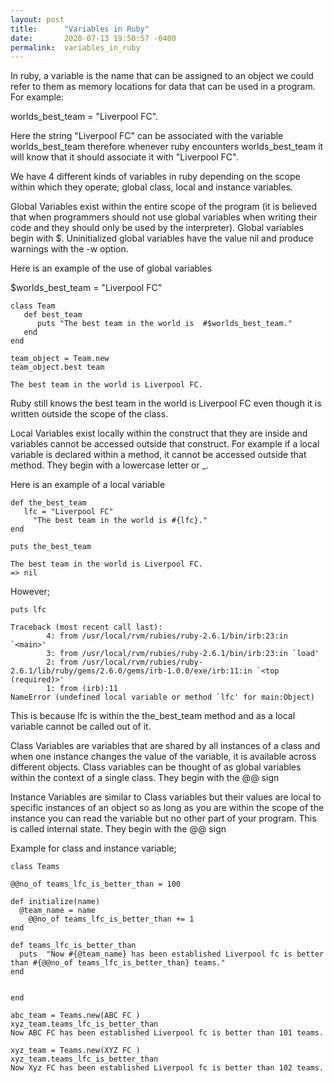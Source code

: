 ```yaml
---
layout: post
title:      "Variables in Ruby"
date:       2020-07-13 19:50:57 -0400
permalink:  variables_in_ruby
---
```



In ruby, a variable is the name that can be assigned to an object we could refer to them as memory locations for data that can be used in a program. For example:

worlds_best_team  = "Liverpool FC".

Here the string "Liverpool FC" can be associated with the variable worlds_best_team therefore whenever ruby encounters worlds_best_team it will know that it should associate it with "Liverpool FC".


We have 4 different kinds of variables in ruby depending on the scope within which they operate; global  class, local and instance variables.

Global Variables exist within the entire scope of the program (it is believed that when programmers should not use global variables when writing their code and they should only be used by the interpreter). Global variables begin with $. Uninitialized global variables have the value nil and produce warnings with the -w option. 

Here is an example of the use of global variables 

$worlds_best_team = "Liverpool FC"

```
class Team
   def best_team
      puts "The best team in the world is  #$worlds_best_team."
   end
end

team_object = Team.new
team_object.best team

The best team in the world is Liverpool FC.
```

Ruby still knows the best team in the world is  Liverpool FC even though it is written outside the scope of the class.

Local Variables exist locally within the construct that they are inside and variables cannot be accessed outside that construct. For example if a local variable is declared within a method, it cannot be accessed outside that method. They begin with a lowercase letter or _.

Here is an example of a local variable
```
def the_best_team
   lfc = "Liverpool FC"
	 "The best team in the world is #{lfc}."
end

puts the_best_team 

The best team in the world is Liverpool FC.
=> nil
```


However;

```
puts lfc

Traceback (most recent call last):
        4: from /usr/local/rvm/rubies/ruby-2.6.1/bin/irb:23:in `<main>'
        3: from /usr/local/rvm/rubies/ruby-2.6.1/bin/irb:23:in `load'
        2: from /usr/local/rvm/rubies/ruby-2.6.1/lib/ruby/gems/2.6.0/gems/irb-1.0.0/exe/irb:11:in `<top (required)>'
        1: from (irb):11
NameError (undefined local variable or method `lfc' for main:Object)
```



This is because lfc is within the the_best_team method and as a local variable cannot be called out of it.


Class Variables are variables that are shared by all instances of a class and when one instance changes the value of the variable, it is available across different objects. Class variables can be thought of as global variables within the context of a single class.
They begin with the @@ sign


Instance Variables  are similar to Class variables but their values are local to specific instances of an object so as long as you are within the scope of the instance you can read the variable but no other part of your program. This is called internal state.
They begin with the @@ sign

Example for class and instance variable;

```
class Teams

@@no_of teams_lfc_is_better_than = 100

def initialize(name)
  @team_name = name
	@@no_of teams_lfc_is_better_than += 1
end

def teams_lfc_is_better_than
  puts  "Now #{@team_name} has been established Liverpool fc is better than #{@@no_of teams_lfc_is_better_than} teams."
end


end

abc_team = Teams.new(ABC FC )
xyz_team.teams_lfc_is_better_than
Now ABC FC has been established Liverpool fc is better than 101 teams.

xyz_team = Teams.new(XYZ FC )
xyz_team.teams_lfc_is_better_than
Now Xyz FC has been established Liverpool fc is better than 102 teams.
```














